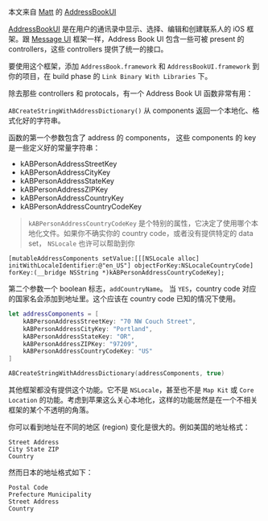 本文来自 [Matt](http://nshipster.com/authors/mattt-thompson/) 的 [Address​Book​UI](http://nshipster.com/addressbookui/)

[AddressBookUI](https://developer.apple.com/library/ios/documentation/AddressBookUI/Reference/AddressBookUI_Framework/index.html) 是在用户的通讯录中显示、选择、编辑和创建联系人的 iOS 框架。跟 [Message UI](https://developer.apple.com/library/ios/documentation/MessageUI/Reference/MessageUI_Framework_Reference/index.html) 框架一样，Address Book UI 包含一些可被 present 的 controllers，这些 controllers 提供了统一的接口。

要使用这个框架，添加 `AddressBook.framework` 和 `AddressBookUI.framework` 到你的项目，在 build phase 的 `Link Binary With Libraries` 下。

除去那些 controllers 和 protocals，有一个 Address Book UI 函数非常有用：

`ABCreateStringWithAddressDictionary()` 从 components 返回一个本地化、格式化好的字符串。

函数的第一个参数包含了 address 的 components， 这些 components 的 key 是一些定义好的常量字符串：

* kABPersonAddressStreetKey
* kABPersonAddressCityKey
* kABPersonAddressStateKey
* kABPersonAddressZIPKey
* kABPersonAddressCountryKey
* kABPersonAddressCountryCodeKey

> `kABPersonAddressCountryCodeKey` 是个特别的属性，它决定了使用哪个本地化文件。如果你不确实你的 country code，或者没有提供特定的 data set， `NSLocale` 也许可以帮助到你

```objc
[mutableAddressComponents setValue:[[[NSLocale alloc] initWithLocaleIdentifier:@"en_US"] objectForKey:NSLocaleCountryCode] forKey:(__bridge NSString *)kABPersonAddressCountryCodeKey];
```

第二个参数一个 boolean 标志，`addCountryName`。 当 `YES`，country code 对应的国家名会添加到地址里。这个应该在 country code 已知的情况下使用。

```swift
let addressComponents = [
    kABPersonAddressStreetKey: "70 NW Couch Street",
    kABPersonAddressCityKey: "Portland",
    kABPersonAddressStateKey: "OR",
    kABPersonAddressZIPKey: "97209",
    kABPersonAddressCountryCodeKey: "US"
]

ABCreateStringWithAddressDictionary(addressComponents, true)
```

其他框架都没有提供这个功能。它不是 `NSLocale`，甚至也不是 `Map Kit` 或 `Core Location` 的功能。考虑到苹果这么关心本地化，这样的功能居然是在一个不相关框架的某个不透明的角落。

你可以看到地址在不同的地区 (region) 变化是很大的。例如美国的地址格式：

```text
Street Address
City State ZIP
Country
```

然而日本的地址格式如下：

```text
Postal Code
Prefecture Municipality
Street Address
Country
```